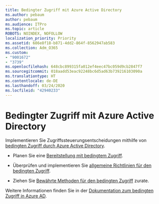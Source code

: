```yaml
---
title: Bedingter Zugriff mit Azure Active Directory
ms.author: pebaum
author: pebaum
ms.audience: ITPro
ms.topic: article
ROBOTS: NOINDEX, NOFOLLOW
localization_priority: Priority
ms.assetid: 686e8f18-b871-4dd2-864f-8562947ab583
ms.collection: Adm_O365
ms.custom:
- "9001672"
- "3739"
ms.openlocfilehash: 648cbc899315fa012ef4eec47bc059d9cb2847f7
ms.sourcegitcommit: 018aadd53eac92248bc6d5ad63b739216103090a
ms.translationtype: HT
ms.contentlocale: de-DE
ms.lasthandoff: 03/24/2020
ms.locfileid: "42940233"
---
```

# <a name="conditional-access-with-azure-active-directory"></a>Bedingter Zugriff mit Azure Active Directory

Implementieren Sie Zugriffssteuerungsentscheidungen mithilfe von [bedingten Zugriff durch Azure Active Directory](https://docs.microsoft.com/azure/active-directory/conditional-access/overview).

- Planen Sie eine [Bereitstellung mit bedingtem Zugriff](https://docs.microsoft.com/azure/active-directory/conditional-access/plan-conditional-access). 

- Überprüfen und implementieren Sie [allgemeine Richtlinien für den bedingten Zugriff](https://docs.microsoft.com/azure/active-directory/conditional-access/concept-conditional-access-policy-common).

- Ziehen Sie [Bewährte Methoden für den bedingten Zugriff](https://docs.microsoft.com/azure/active-directory/conditional-access/best-practices) zurate.

Weitere Informationen finden Sie in der [Dokumentation zum bedingten Zugriff in Azure AD](https://docs.microsoft.com/azure/active-directory/conditional-access/).
